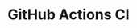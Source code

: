 # GitHub Actions CI










































































































































































































































































































































































































































































































































































































































































































































































































































































































































































































































































































































































































































































































































































































































































































































































































































































































































































































































































































































































































































































































































































































































































































































































































































































































































































































































































































































































































































































































































































